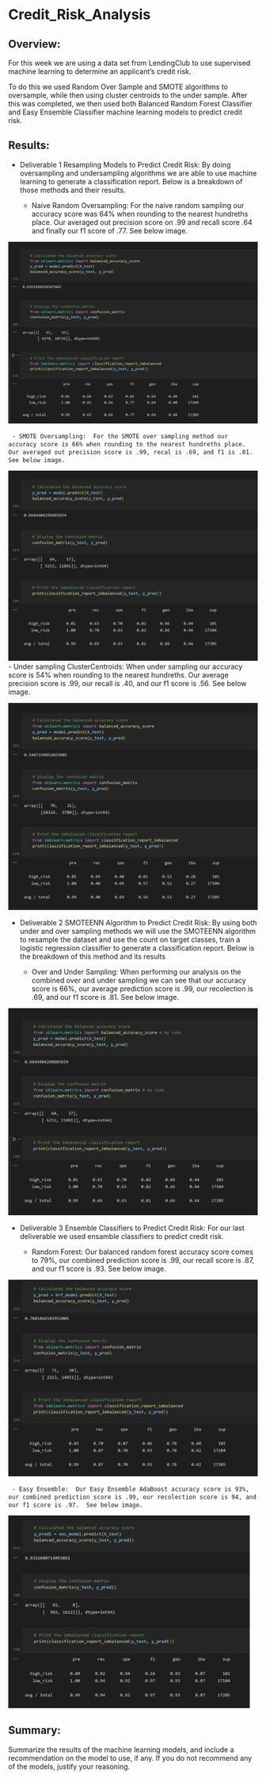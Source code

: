# Credit_Risk_Analysis

## Overview: 

For this week we are using a data set from LendingClub to use supervised machine learning to determine an applicant’s credit risk.

To do this we used Random Over Sample and SMOTE algorithms to oversample, while then using cluster centroids to the under sample.  After this was completed, we then used both Balanced Random Forest Classifier and Easy Ensemble Classifier machine learning models to predict credit risk.


## Results:

   - Deliverable 1 Resampling Models to Predict Credit Risk:  By doing oversampling and undersampling algorithms we are able to use machine learning to generate a classification report.  Below is a breakdown of those methods and their results.

     - Naive Random Oversampling:  For the naive random sampling our accuracy score was 64% when rounding to the nearest hundreths place.  Our averaged out precision score on .99 and recall score .64 and finally our f1 score of .77.  See below image.

![This is an image](https://github.com/BMoreland20/Credit_Risk_Analysis/blob/main/Resources/naive_random_oversampling.png)

     - SMOTE Oversampling:  For the SMOTE over sampling method our accuracy score is 66% when rounding to the nearest hundreths place. Our averaged out precision score is .99, recal is .69, and f1 is .81.  See below image.

![This is an image](https://github.com/BMoreland20/Credit_Risk_Analysis/blob/main/Resources/SMOTE_oversampling.png)
     - Under sampling ClusterCentroids: When under sampling our accuracy score is 54% when rounding to the nearest hundreths.  Our average precision score is .99, our recall is .40, and our f1 score is .56. See below image.
 
![This is an image](https://github.com/BMoreland20/Credit_Risk_Analysis/blob/main/Resources/undersampling.png)


   - Deliverable 2 SMOTEENN Algorithm to Predict Credit Risk:  By using both under and over sampling methods we will use the SMOTEENN algorithm to resample the dataset and use the count on target classes, train a logistic regression classifier to generate a classification report.  Below is the breakdown of this method and its results

     - Over and Under Sampling:  When performing our analysis on the combined over and under sampling we can see that our accuracy score is 66%, our average prediction score is .99, our recolection is .69, and our f1 score is .81.  See below image.

![This is an image](https://github.com/BMoreland20/Credit_Risk_Analysis/blob/main/Resources/over_and_under_sampling.png)


   - Deliverable 3 Ensemble Classifiers to Predict Credit Risk:  For our last deliverable we used ensamble classifiers to predict credit risk.

     - Random Forest:  Our balanced random forest accuracy score comes to 79%, our combined prediction score is .99, our recall score is .87, and our f1 score is .93.  See below image.

![This is an image](https://github.com/BMoreland20/Credit_Risk_Analysis/blob/main/Resources/balanced_random_forest_classifier.png)

     - Easy Ensemble:  Our Easy Ensemble AdaBoost accuracy score is 93%, our combined prediction score is .99, our recolection score is 94, and our f1 score is .97.  See below image.

![This is an image](https://github.com/BMoreland20/Credit_Risk_Analysis/blob/main/Resources/easy_ensemble_adaboost_classifier.png)


## Summary:

Summarize the results of the machine learning models, and include a recommendation on the model to use, if any. If you do not recommend any of the models, justify your reasoning.
